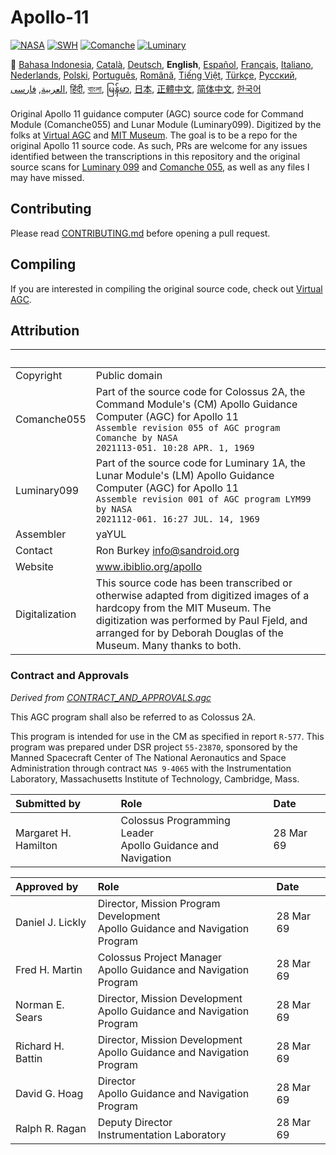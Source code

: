 # Apollo-11
[![NASA][1]][2]
[![SWH]][SWH_URL]
[![Comanche]][ComancheMilestone]
[![Luminary]][LuminaryMilestone]

:crossed_flags:
[Bahasa Indonesia][ID],
[Català][CA],
[Deutsch][DE],
**English**,
[Español][ES],
[Français][FR],
[Italiano][IT],
[Nederlands][NL],
[Polski][PL],
[Português][PT_BR],
[Română][RO],
[Tiếng Việt][VI],
[Türkçe][TR],
[Русский][RU],
[العربية][AR],
[فارسی][FA],
[हिंदी][HI_IN],
[বাংলা][BD_BN],
[မြန်မာ][MM],
[日本][JA],
[正體中文][ZH_TW],
[简体中文][ZH_CN],
[한국어][KO_KR]

[AR]:README.ar.md
[BD_BN]:README.bd_bn.md
[CA]:README.ca.md
[DE]:README.de.md
[EN]:README.md
[ES]:README.es.md
[FA]:README.fa.md
[FR]:README.fr.md
[HI_IN]:README.hi_in.md
[ID]:README.id.md
[IT]:README.it.md
[JA]:README.ja.md
[KO_KR]:README.ko_kr.md
[MM]:README.mm.md
[PL]:README.pl.md
[PT_BR]:README.pt_br.md
[RO]:README.ro.md
[RU]:README.ru.md
[TR]:README.tr.md
[VI]:README.vi.md
[ZH_CN]:README.zh_cn.md
[ZH_TW]:README.zh_tw.md
[NL]:README.nl.md

Original Apollo 11 guidance computer (AGC) source code for Command
Module (Comanche055) and Lunar Module (Luminary099). Digitized by
the folks at [Virtual AGC][3] and [MIT Museum][4]. The goal is to be
a repo for the original Apollo 11 source code. As such, PRs are
welcome for any issues identified between the transcriptions in this
repository and the original source scans for [Luminary 099][5] and
[Comanche 055][6], as well as any files I may have missed.

## Contributing
Please read [CONTRIBUTING.md][7] before opening a pull request.

## Compiling
If you are interested in compiling the original source code, check
out [Virtual AGC][8].

## Attribution

&nbsp;         | &nbsp;
:------------- | :-----
Copyright      | Public domain
Comanche055    | Part of the source code for Colossus 2A, the Command Module's (CM) Apollo Guidance Computer (AGC) for Apollo 11<br>`Assemble revision 055 of AGC program Comanche by NASA`<br>`2021113-051. 10:28 APR. 1, 1969`
Luminary099    | Part of the source code for Luminary 1A, the Lunar Module's (LM) Apollo Guidance Computer (AGC) for Apollo 11<br>`Assemble revision 001 of AGC program LYM99 by NASA`<br>`2021112-061. 16:27 JUL. 14, 1969`
Assembler      | yaYUL
Contact        | Ron Burkey <info@sandroid.org>
Website        | www.ibiblio.org/apollo
Digitalization | This source code has been transcribed or otherwise adapted from digitized images of a hardcopy from the MIT Museum. The digitization was performed by Paul Fjeld, and arranged for by Deborah Douglas of the Museum. Many thanks to both.

### Contract and Approvals
*Derived from [CONTRACT_AND_APPROVALS.agc]*

This AGC program shall also be referred to as Colossus 2A.

This program is intended for use in the CM as specified in report `R-577`. This program was prepared under DSR project `55-23870`, sponsored by the Manned Spacecraft Center of The National Aeronautics and Space Administration through contract `NAS 9-4065` with the Instrumentation Laboratory, Massachusetts Institute of Technology, Cambridge, Mass.

Submitted by          | Role | Date
:-------------------- | :--- | :---
Margaret H. Hamilton  | Colossus Programming Leader<br>Apollo Guidance and Navigation | 28 Mar 69

Approved by        | Role | Date
:----------------- | :--- | :---
Daniel J. Lickly   | Director, Mission Program Development<br>Apollo Guidance and Navigation Program | 28 Mar 69
Fred H. Martin     | Colossus Project Manager<br>Apollo Guidance and Navigation Program | 28 Mar 69
Norman E. Sears    | Director, Mission Development<br>Apollo Guidance and Navigation Program | 28 Mar 69
Richard H. Battin  | Director, Mission Development<br>Apollo Guidance and Navigation Program | 28 Mar 69
David G. Hoag      | Director<br>Apollo Guidance and Navigation Program | 28 Mar 69
Ralph R. Ragan     | Deputy Director<br>Instrumentation Laboratory | 28 Mar 69

[CONTRACT_AND_APPROVALS.agc]:https://github.com/chrislgarry/Apollo-11/blob/master/Comanche055/CONTRACT_AND_APPROVALS.agc
[1]:https://rawcdn.githack.com/aleen42/badges/c9246f74/src/nasa.svg
[2]:https://www.nasa.gov/mission_pages/apollo/missions/apollo11.html
[3]:http://www.ibiblio.org/apollo/
[4]:http://web.mit.edu/museum/
[5]:http://www.ibiblio.org/apollo/ScansForConversion/Luminary099/
[6]:http://www.ibiblio.org/apollo/ScansForConversion/Comanche055/
[7]:https://github.com/chrislgarry/Apollo-11/blob/master/CONTRIBUTING.md
[8]:https://github.com/rburkey2005/virtualagc
[SWH]:https://archive.softwareheritage.org/badge/origin/https://github.com/chrislgarry/Apollo-11/
[SWH_URL]:https://archive.softwareheritage.org/browse/origin/https://github.com/chrislgarry/Apollo-11/
[Comanche]:https://badgen.net/github/milestones/chrislgarry/Apollo-11/1
[ComancheMilestone]:https://github.com/chrislgarry/Apollo-11/milestone/1
[Luminary]:https://badgen.net/github/milestones/chrislgarry/Apollo-11/2
[LuminaryMilestone]:https://github.com/chrislgarry/Apollo-11/milestone/2
